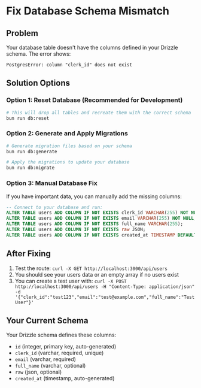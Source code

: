 # Fix Database Schema Mismatch

## Problem
Your database table doesn't have the columns defined in your Drizzle schema. The error shows:
```
PostgresError: column "clerk_id" does not exist
```

## Solution Options

### Option 1: Reset Database (Recommended for Development)
```bash
# This will drop all tables and recreate them with the correct schema
bun run db:reset
```

### Option 2: Generate and Apply Migrations
```bash
# Generate migration files based on your schema
bun run db:generate

# Apply the migrations to update your database
bun run db:migrate
```

### Option 3: Manual Database Fix
If you have important data, you can manually add the missing columns:

```sql
-- Connect to your database and run:
ALTER TABLE users ADD COLUMN IF NOT EXISTS clerk_id VARCHAR(255) NOT NULL;
ALTER TABLE users ADD COLUMN IF NOT EXISTS email VARCHAR(255) NOT NULL;
ALTER TABLE users ADD COLUMN IF NOT EXISTS full_name VARCHAR(255);
ALTER TABLE users ADD COLUMN IF NOT EXISTS raw JSON;
ALTER TABLE users ADD COLUMN IF NOT EXISTS created_at TIMESTAMP DEFAULT NOW();
```

## After Fixing
1. Test the route: `curl -X GET http://localhost:3000/api/users`
2. You should see your users data or an empty array if no users exist
3. You can create a test user with: `curl -X POST http://localhost:3000/api/users -H "Content-Type: application/json" -d '{"clerk_id":"test123","email":"test@example.com","full_name":"Test User"}'`

## Your Current Schema
Your Drizzle schema defines these columns:
- `id` (integer, primary key, auto-generated)
- `clerk_id` (varchar, required, unique)
- `email` (varchar, required)
- `full_name` (varchar, optional)
- `raw` (json, optional)
- `created_at` (timestamp, auto-generated)

